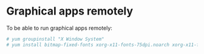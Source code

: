 # Graphical apps remotely

To be able to run graphical apps remotely:

```bash
# yum groupinstall "X Window System"
# yum install bitmap-fixed-fonts xorg-x11-fonts-75dpi.noarch xorg-x11-fonts-100dpi.noarch xorg-x11-fonts-misc.noarch
```

